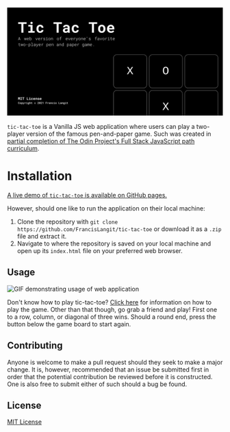 ![Banner](readme_banner.png)

`tic-tac-toe` is a Vanilla JS web application where users can play a two-player version of the famous pen-and-paper game. Such was created in [partial completion of The Odin Project's Full Stack JavaScript path curriculum](https://www.theodinproject.com/paths/full-stack-javascript/courses/javascript/lessons/tic-tac-toe).

# Installation

[A live demo of `tic-tac-toe` is available on GitHub pages.](https://francislangit.github.io/bookly/)

However, should one like to run the application on their local machine:

1. Clone the repository with `git clone https://github.com/FrancisLangit/tic-tac-toe` or download it as a `.zip` file and extract it.
2. Navigate to where the repository is saved on your local machine and open up its `index.html` file on your preferred web browser.

## Usage

![GIF demonstrating usage of web application](/home/francislangit/Desktop/tic-tac-toe/readme_usage_gif.gif)

Don't know how to play tic-tac-toe? [Click here](https://en.wikipedia.org/wiki/Tic-tac-toe) for information on how to play the game. Other than that though, go grab a friend and play! First one to a row, column, or diagonal of three wins. Should a round end, press the button below the game board to start again.

## Contributing

Anyone is welcome to make a pull request should they seek to make a major change. It is, however, recommended that an issue be submitted first in order that the potential contribution be reviewed before it is constructed. One is also free to submit either of such should a bug be found.

## License

[MIT License](https://github.com/FrancisLangit/tic-tac-toe/blob/prepare-for-publicity/LICENSE)